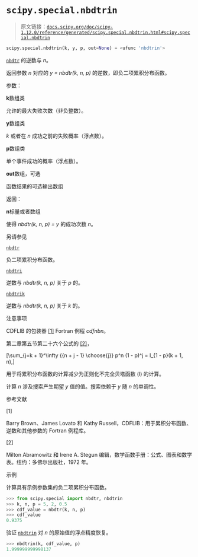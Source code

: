 # `scipy.special.nbdtrin`

> 原文链接：[`docs.scipy.org/doc/scipy-1.12.0/reference/generated/scipy.special.nbdtrin.html#scipy.special.nbdtrin`](https://docs.scipy.org/doc/scipy-1.12.0/reference/generated/scipy.special.nbdtrin.html#scipy.special.nbdtrin)

```py
scipy.special.nbdtrin(k, y, p, out=None) = <ufunc 'nbdtrin'>
```

[`nbdtr`](https://docs.scipy.org/doc/scipy-1.12.0/reference/generated/scipy.special.nbdtr.html#scipy.special.nbdtr "scipy.special.nbdtr") 的逆数与 *n*。

返回参数 *n* 对应的 *y = nbdtr(k, n, p)* 的逆数，即负二项累积分布函数。

参数：

**k**数组类

允许的最大失败次数（非负整数）。

**y**数组类

*k* 或者在 *n* 成功之前的失败概率（浮点数）。

**p**数组类

单个事件成功的概率（浮点数）。

**out**数组，可选

函数结果的可选输出数组

返回：

**n**标量或者数组

使得 *nbdtr(k, n, p) = y* 的成功次数 *n*。

另请参见

[`nbdtr`](https://docs.scipy.org/doc/scipy-1.12.0/reference/generated/scipy.special.nbdtr.html#scipy.special.nbdtr "scipy.special.nbdtr")

负二项累积分布函数。

[`nbdtri`](https://docs.scipy.org/doc/scipy-1.12.0/reference/generated/scipy.special.nbdtri.html#scipy.special.nbdtri "scipy.special.nbdtri")

逆数与 *nbdtr(k, n, p)* 关于 *p* 的。

[`nbdtrik`](https://docs.scipy.org/doc/scipy-1.12.0/reference/generated/scipy.special.nbdtrik.html#scipy.special.nbdtrik "scipy.special.nbdtrik")

逆数与 *nbdtr(k, n, p)* 关于 *k* 的。

注意事项

CDFLIB 的包装器 [[1]](#r548a58ebe77b-1) Fortran 例程 *cdfnbn*。

第二章第五节第二十六个公式的 [[2]](#r548a58ebe77b-2)，

\[\sum_{j=k + 1}^\infty {{n + j - 1} \choose{j}} p^n (1 - p)^j = I_{1 - p}(k + 1, n),\]

用于将累积分布函数的计算减少为正则化不完全贝塔函数 \(I\) 的计算。

计算 *n* 涉及搜索产生期望 *y* 值的值。搜索依赖于 *y* 随 *n* 的单调性。

参考文献

[1]

Barry Brown、James Lovato 和 Kathy Russell，CDFLIB：用于累积分布函数、逆数和其他参数的 Fortran 例程库。

[2]

Milton Abramowitz 和 Irene A. Stegun 编辑，数学函数手册：公式、图表和数学表。纽约：多佛尔出版社，1972 年。

示例

计算具有示例参数集的负二项累积分布函数。

```py
>>> from scipy.special import nbdtr, nbdtrin
>>> k, n, p = 5, 2, 0.5
>>> cdf_value = nbdtr(k, n, p)
>>> cdf_value
0.9375 
```

验证 [`nbdtrin`](https://docs.scipy.org/doc/scipy-1.12.0/reference/generated/scipy.special.nbdtrin.html#scipy.special.nbdtrin "scipy.special.nbdtrin") 对 *n* 的原始值的浮点精度恢复。

```py
>>> nbdtrin(k, cdf_value, p)
1.999999999998137 
```
